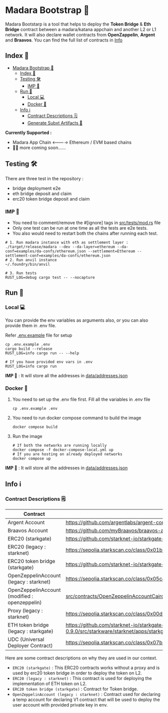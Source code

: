 # Madara Bootstrap 👾

Madara Bootstarp is a tool that helps to deploy the **Token Bridge** & **Eth Bridge** contract
between a madara/katana appchain and another L2 or L1 network. It will also declare wallet
contracts from **OpenZappelin**, **Argent** and **Braavos**. You can find the full list of contracts
in [Info](#info-ℹ)

## Index 📇

- [Madara Bootstrap 👾](#madara-bootstrap-)
  - [Index 📇](#index-)
  - [Testing 🛠️](#testing-)
    - [IMP 🚨](#imp-)
  - [Run 🚀](#run-)
    - [Local 💻](#local-)
    - [Docker 🐳](#docker-)
  - [Info ℹ️](#info-ℹ)
    - [Contract Descriptions 🗒️](#contract-descriptions-)
    - [Generate Subxt Artifacts 🔨](#to-generate-the-madara-subxt-artifacts-)

**Currently Supported :**

- Madara App Chain <----> Ethereum / EVM based chains
- 👷🏼 more coming soon......

## Testing 🛠️

There are three test in the repository :

- bridge deployment e2e
- eth bridge deposit and claim
- erc20 token bridge deposit and claim

### IMP 🚨

- You need to comment/remove the #[ignore] tags in [src/tests/mod.rs](src/tests/mod.rs) file
- Only one test can be run at one time as all the tests are e2e tests.
- You also would need to restart both the chains after running each test.

```shell
# 1. Run madara instance with eth as settlement layer :
./target/release/madara --dev --da-layer=ethereum --da-conf=examples/da-confs/ethereum.json --settlement=Ethereum --settlement-conf=examples/da-confs/ethereum.json
# 2. Run anvil instance
~/.foundry/bin/anvil

# 3. Run tests
RUST_LOG=debug cargo test -- --nocapture
```

## Run 🚀

### Local 💻

You can provide the env variables as arguments also, or you can also provide them in .env file.

Refer [.env.example](.env.example) file for setup

```shell
cp .env.example .env
cargo build --release
RUST_LOG=info cargo run -- --help

# If you have provided env vars in .env
RUST_LOG=info cargo run
```

**IMP 🚨** : It will store all the addresses in [data/addresses.json](data/addresses.json)

### Docker 🐳

1. You need to set up the .env file first. Fill all the variables in .env file

   ```shell
   cp .env.example .env
   ```

2. You need to run docker compose command to build the image

   ```shell
   docker compose build
   ```

3. Run the image

   ```shell
   # If both the networks are running locally
   docker compose -f docker-compose-local.yml up
   # If you are hosting on already deployed networks
   docker compose up
   ```

**IMP 🚨** : It will store all the addresses in [data/addresses.json](data/addresses.json)

## Info ℹ️

### Contract Descriptions 🗒️

| Contract                                      | Source Link                                                                                                                                 | Local Path                                                                                                       |
| --------------------------------------------- | ------------------------------------------------------------------------------------------------------------------------------------------- | ---------------------------------------------------------------------------------------------------------------- |
| Argent Account                                | <https://github.com/argentlabs/argent-contracts-starknet>                                                                                   | [src/contracts/ArgentAccount.sierra.json](./src/contracts/ArgentAccount.sierra.json)                             |
| Braavos Account                               | <https://github.com/myBraavos/braavos-account-cairo>                                                                                        | [src/contracts/BraavosAccount.sierra.json](./src/contracts/BraavosAccount.sierra.json)                           |
| ERC20 (starkgate)                             | <https://github.com/starknet-io/starkgate-contracts/blob/cairo-1/src/cairo/strk/erc20_lockable.cairo>                                       | [src/contracts/erc20.sierra.json](./src/contracts/erc20.sierra.json)                                             |
| ERC20 (legacy : starknet)                     | <https://sepolia.starkscan.co/class/0x01b661756bf7d16210fc611626e1af4569baa1781ffc964bd018f4585ae241c1>                                     | [src/contracts/erc20.json](./src/contracts/erc20.json)                                                           |
| ERC20 token bridge (starkgate)                | <https://github.com/starknet-io/starkgate-contracts/blob/cairo-1/src/cairo/token_bridge.cairo>                                              | [src/contracts/token_bridge.sierra.json](./src/contracts/token_bridge.sierra.json)                               |
| OpenZeppelinAccount (legacy : starknet)       | <https://sepolia.starkscan.co/class/0x05c478ee27f2112411f86f207605b2e2c58cdb647bac0df27f660ef2252359c6>                                     | [src/contracts/OpenZeppelinAccount.json](./src/contracts/OpenZeppelinAccount.json)                               |
| OpenZeppelinAccount (modified : openzeppelin) | [src/contracts/OpenZeppelinAccountCairoOne.sierra.json](src/contracts/OpenZeppelinAccountCairoOne.sierra.json)                              | [src/contracts/OpenZeppelinAccountCairoOne.sierra.json](./src/contracts/OpenZeppelinAccountCairoOne.sierra.json) |
| Proxy (legacy : starknet)                     | <https://sepolia.starkscan.co/class/0x00d0e183745e9dae3e4e78a8ffedcce0903fc4900beace4e0abf192d4c202da3>                                     | [src/contracts/proxy_legacy.json](./src/contracts/proxy_legacy.json)                                             |
| ETH token bridge (legacy : starkgate)         | <https://github.com/starknet-io/starkgate-contracts/blob/update-cairo-0.9.0/src/starkware/starknet/apps/starkgate/cairo/token_bridge.cairo> | [src/contracts/legacy_token_bridge.json](./src/contracts/legacy_token_bridge.json)                               |
| UDC (Universal Deployer Contract)             | <https://sepolia.starkscan.co/class/0x07b3e05f48f0c69e4a65ce5e076a66271a527aff2c34ce1083ec6e1526997a69>                                     | [src/contracts/udc.json](./src/contracts/udc.json)                                                               |

Here are some contract descriptions on why they are used
in our context.

- `ERC20 (starkgate)` : This ERC20 contracts works without a proxy and is used by erc20 token bridge in
  order to deploy the token on L2.
- `ERC20 (legacy : starknet)` : This contract is used for deploying the implementation of ETH token on L2.
- `ERC20 token bridge (starkgate)` : Contract for Token bridge.
- `OpenZeppelinAccount (legacy : starknet)` : Contract used for declaring a temp account for declaring V1
  contract that will be used to deploy the user account with provided private key in env.
